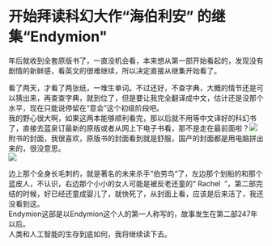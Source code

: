# 开始拜读科幻大作“海伯利安”    的继集“Endymion"


年后就收到全套原版书了，一直没机会看，本来想从第一部开始看起的，发现没有剧情的新鲜感，看英文的很难继续，所以决定直接从继集开始看了。  
  
看了两天，才看了两张纸，一堆生单词。不过还好，不查字典，大概的情节还是可以猜出来，再查查字典，就到位了，但是要让我完全翻译成中文，估计还是没那个水平，现在只能说停留在“意会”这个初级阶段吧。  
我的野心很大啊，如果这两本能够顺利看完，那以后就不用等中文译好的科幻书了，直接去蓝泉订最新的原版或者从网上下电子书看，那不是走在最前面啦？![](http://img.baidu.com/hi/jx2/j_0011.gif)  
附书的封面，我很喜欢，原版书的封面看到就是舒服，国产的封面都是用电脑拼出来的，很没意思。  
![](http://upload.wikimedia.org/wikipedia/en/f/fd/Endymion_cover.jpg)  
  
边上那个全身长毛刺的，就是著名的未来杀手“伯劳鸟“了，左边那个划船的和那个蓝皮人，不认识，右边那个小小的女人可能是被反老还童的“ Rachel  ”，第二部完结的时候，好已经还童成婴儿了，就快死了，从封面上看，应该是后来活了，我还没看到这。  
Endymion这部是以Endymion这个人的第一人称写的，故事发生在第二部247年以后。  
人类和人工智能的生存到底如何，我将继续读下去。
